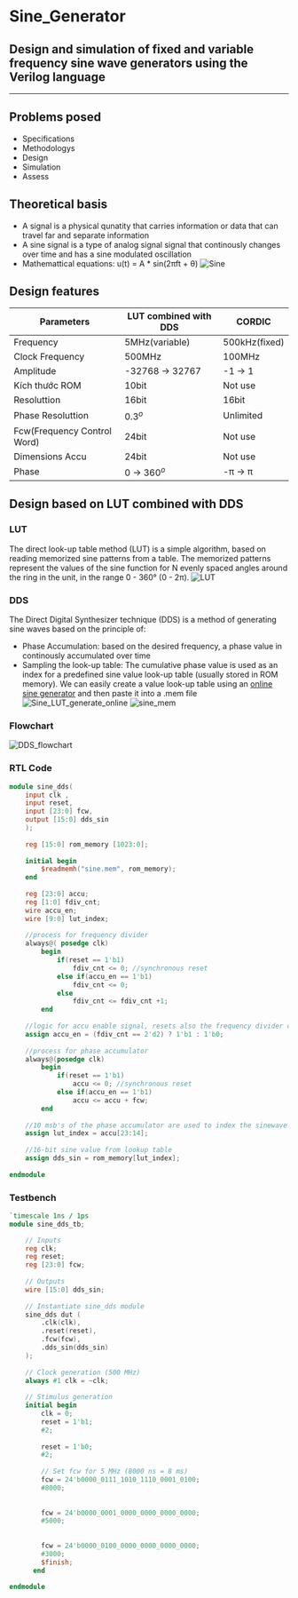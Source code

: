 # Sine_Generator
Design and simulation of fixed and variable frequency sine wave generators using the Verilog language
---
***
## Problems posed
- Specifications
- Methodologys
- Design
- Simulation
- Assess
## Theoretical basis
- A signal is a physical qunatity that carries information or data that can travel far and separate information
- A sine signal is a type of analog signal signal that continously changes over time and has a sine modulated oscillation
- Mathemattical equations: u(t) = A * sin(2πft + θ)
![Sine](/FLOWCHART/Sine.jpg)
## Design features
|Parameters|LUT combined with DDS|CORDIC| 
|-------------------|--------------|-------------|
|Frequency|5MHz(variable)|500kHz(fixed)|
|Clock Frequency|500MHz|100MHz| 
|Amplitude|-32768 $\to$ 32767|-1 $\to$ 1| 
|Kích thước ROM|10bit|Not use|
|Resoluttion|16bit|16bit|
|Phase Resoluttion| $0.3^o$ |Unlimited|
|Fcw(Frequency Control Word)|24bit|Not use|
|Dimensions Accu|24bit|Not use|
|Phase|0 $\to$ $360^o$|-π $\to$ π|
## Design based on LUT combined with DDS
### LUT
The direct look-up table method (LUT) is a simple algorithm, based on reading memorized sine patterns from a table. The memorized patterns represent the values of the sine function for N evenly spaced angles around the ring in the unit, in the range 0 - 360° (0 - 2π).
![LUT](/FLOWCHART/LUT.png)
### DDS
The Direct Digital Synthesizer technique (DDS) is a method of generating sine waves based on the principle of:
- Phase Accumulation: based on the desired frequency, a phase value in continously accumulated over time
- Sampling the look-up table: The cumulative phase value is used as an index for a predefined sine value look-up table (usually stored in ROM memory). We can easily create a value look-up table using an [online sine generator](https://www.daycounter.com/Calculators/Sine-Generator-Calculator.phtml) and then paste it into a .mem file
![Sine_LUT_generate_online](/FLOWCHART/Sine_LUT_generate_online.png)
![sine_mem](/FLOWCHART/sine_mem.png)
### Flowchart
![DDS_flowchart](/FLOWCHART/DDS_block.png)
### RTL Code
```verilog
module sine_dds(
    input clk ,
    input reset,
    input [23:0] fcw,
    output [15:0] dds_sin
    );
    
    reg [15:0] rom_memory [1023:0];
        
    initial begin
        $readmemh("sine.mem", rom_memory);
    end
        
    reg [23:0] accu;
    reg [1:0] fdiv_cnt;
    wire accu_en;
    wire [9:0] lut_index;
              
    //process for frequency divider
    always@( posedge clk)
        begin
            if(reset == 1'b1)
                fdiv_cnt <= 0; //synchronous reset
            else if(accu_en == 1'b1)
                fdiv_cnt <= 0; 
            else    
                fdiv_cnt <= fdiv_cnt +1;    
        end
        
    //logic for accu enable signal, resets also the frequency divider counter
    assign accu_en = (fdiv_cnt == 2'd2) ? 1'b1 : 1'b0;
        
    //process for phase accumulator
    always@(posedge clk)
        begin
            if(reset == 1'b1)         
                accu <= 0; //synchronous reset
            else if(accu_en == 1'b1)
                accu <= accu + fcw;
        end
        
    //10 msb's of the phase accumulator are used to index the sinewave lookup-table
    assign lut_index = accu[23:14];
            
    //16-bit sine value from lookup table
    assign dds_sin = rom_memory[lut_index];
        
endmodule
```
### Testbench
```verilog
`timescale 1ns / 1ps
module sine_dds_tb;

    // Inputs
    reg clk;
    reg reset;
    reg [23:0] fcw;
    
    // Outputs
    wire [15:0] dds_sin;
        
    // Instantiate sine_dds module
    sine_dds dut (
        .clk(clk),
        .reset(reset),
        .fcw(fcw),
        .dds_sin(dds_sin)
    );
    
    // Clock generation (500 MHz)
    always #1 clk = ~clk;
    
    // Stimulus generation
    initial begin
        clk = 0;
        reset = 1'b1;
        #2;
                
        reset = 1'b0;
        #2;
                
        // Set fcw for 5 MHz (8000 ns = 8 ms)
        fcw = 24'b0000_0111_1010_1110_0001_0100;
        #8000;
            
        
        fcw = 24'b0000_0001_0000_0000_0000_0000;
        #5000;
            
        
        fcw = 24'b0000_0100_0000_0000_0000_0000;
        #3000;
        $finish;
      end
  
endmodule
```
